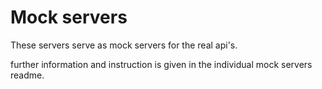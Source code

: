 # Mock servers 
These servers serve as mock servers for the real api's.

further information and instruction is given in the individual mock servers
readme.